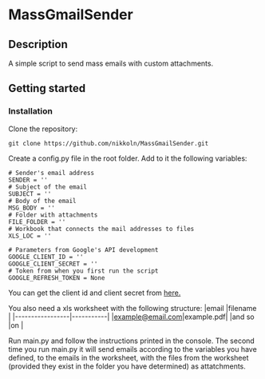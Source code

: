 # MassGmailSender

## Description

A simple script to send mass emails with custom attachments.

## Getting started
### Installation
Clone the repository:
```
git clone https://github.com/nikkoln/MassGmailSender.git
```
Create a config.py file in the root folder.
Add to it the following variables:
```
# Sender's email address
SENDER = ''
# Subject of the email
SUBJECT = ''
# Body of the email
MSG_BODY = ''
# Folder with attachments
FILE_FOLDER = ''
# Workbook that connects the mail addresses to files 
XLS_LOC = ''

# Parameters from Google's API development
GOOGLE_CLIENT_ID = ''
GOOGLE_CLIENT_SECRET = ''
# Token from when you first run the script
GOOGLE_REFRESH_TOKEN = None
```
You can get the client id and client secret from [here.](https://console.cloud.google.com/apis/)

You also need a xls worksheet with the following structure:
|email            |filename   |
|-----------------|-----------|
|example@email.com|example.pdf|
|and so           |on         |

Run main.py and follow the instructions printed in the console.
The second time you run main.py it will send emails according to the variables you have defined, to the emails in the worksheet, with the files from the worksheet (provided they exist in the folder you have determined) as attatchments. 


